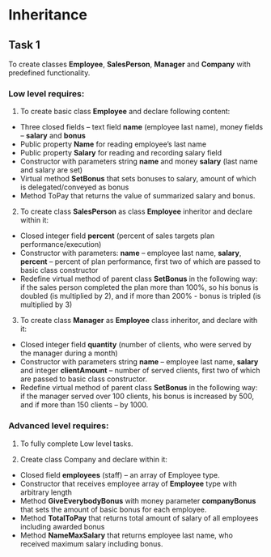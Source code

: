 # Inheritance


## Task 1 
To create classes **Employee**, **SalesPerson**, **Manager** and **Company** with predefined functionality.   

### Low level requires:  

1. To create basic class **Employee** and declare following content:  

- Three closed fields – text field **name** (employee last name), money fields – **salary** and **bonus**   
- Public property **Name** for reading employee’s last name  
- Public property **Salary** for reading and recording salary field 
- Constructor with parameters string **name** and money **salary** (last name and salary are set)   
- Virtual method **SetBonus** that sets bonuses to salary, amount of which is delegated/conveyed as bonus  
- Method ToPay that returns the value of summarized salary and bonus.   

2. To create class **SalesPerson** as class **Employee** inheritor and declare within it:  

- Closed integer field  **percent** (percent of sales targets plan performance/execution)
- Constructor with parameters: **name** – employee last name, **salary**, **percent** – percent of plan performance, first two of which are passed to basic class constructor
- Redefine virtual method of parent class **SetBonus** in the following way: if the sales person completed the plan more than 100%, so his bonus is doubled (is multiplied by 2), and if more than 200% - bonus is tripled (is multiplied by 3)  

3. To create class **Manager** as **Employee** class inheritor, and declare with it: 

- Closed integer field **quantity** (number of clients, who were served by the manager during a month) 
- Constructor with parameters string **name** – employee last name, **salary** and integer **clientAmount** – number of served clients, first two of which are passed to basic class constructor. 
- Redefine virtual method of parent class **SetBonus** in the following way: if the manager served over 100 clients, his bonus is increased by 500, and if more than 150 clients – by 1000.  

### Advanced level requires: 

1. To fully complete Low level tasks.  

2. Create class Company and declare within it: 

- Closed field **employees** (staff) – an array of Employee type. 
- Constructor that receives employee array of **Employee** type with arbitrary length 
- Method **GiveEverybodyBonus** with money parameter **companyBonus** that sets the amount of basic bonus for each employee. 
- Method **TotalToPay** that returns total amount of salary of all employees including awarded bonus 
- Method **NameMaxSalary** that returns employee last name, who received maximum salary including bonus.  

  
